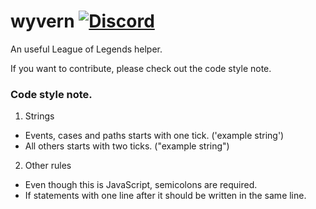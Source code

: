 # wyvern [![Discord](https://img.shields.io/badge/discord-wyvern-738bd7.svg?style=square)](https://discord.gg/yUV5wWY)
An useful League of Legends  helper.  
  
If you want to contribute, please check out the code style  note.

### Code style note.
1. Strings
 - Events, cases and paths starts with one tick. ('example string')
 - All others starts with two ticks. ("example string")
2. Other rules
- Even though this is JavaScript, semicolons are required.
- If statements with one line after it should be written in the same line.